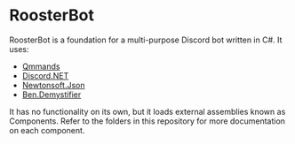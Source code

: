 # RoosterBot

RoosterBot is a foundation for a multi-purpose Discord bot written in C#. It uses:
- [Qmmands](https://github.com/Quahu/Qmmands)
- [Discord.NET](https://github.com/discord-net/Discord.Net)
- [Newtonsoft.Json](https://www.newtonsoft.com/json)
- [Ben.Demystifier](https://github.com/benaadams/Ben.Demystifier)

It has no functionality on its own, but it loads external assemblies known as Components. Refer to the folders in this repository for more documentation on each component.
